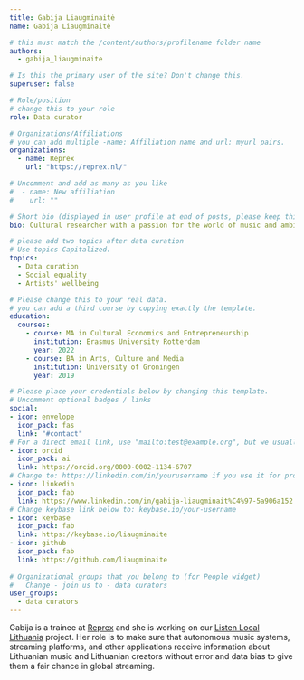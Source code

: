 ```yaml
---
title: Gabija Liaugminaitė
name: Gabija Liaugminaitė

# this must match the /content/authors/profilename folder name
authors:
  - gabija_liaugminaite

# Is this the primary user of the site? Don't change this.
superuser: false

# Role/position
# change this to your role
role: Data curator

# Organizations/Affiliations
# you can add multiple -name: Affiliation name and url: myurl pairs.
organizations:
  - name: Reprex
    url: "https://reprex.nl/"

# Uncomment and add as many as you like
#  - name: New affiliation
#    url: ""

# Short bio (displayed in user profile at end of posts, please keep this to 1-2 lines)
bio: Cultural researcher with a passion for the world of music and ambitions to improve artists' working and living conditions.

# please add two topics after data curation
# Use topics Capitalized.
topics:
  - Data curation
  - Social equality
  - Artists' wellbeing 

# Please change this to your real data.
# you can add a third course by copying exactly the template.
education:
  courses:
    - course: MA in Cultural Economics and Entrepreneurship
      institution: Erasmus University Rotterdam
      year: 2022
    - course: BA in Arts, Culture and Media
      institution: University of Groningen
      year: 2019

# Please place your credentials below by changing this template.
# Uncomment optional badges / links
social:
- icon: envelope
  icon_pack: fas
  link: "#contact" 
# For a direct email link, use "mailto:test@example.org", but we usually use the contact form and not reveal your email to the open internet.
- icon: orcid
  icon_pack: ai
  link: https://orcid.org/0000-0002-1134-6707
# Change to: https://linkedin.com/in/yourusername if you use it for professional purposes.
- icon: linkedin
  icon_pack: fab
  link: https://www.linkedin.com/in/gabija-liaugminait%C4%97-5a906a152
# Change keybase link below to: keybase.io/your-username 
- icon: keybase
  icon_pack: fab
  link: https://keybase.io/liaugminaite
- icon: github
  icon_pack: fab
  link: https://github.com/liaugminaite
  
# Organizational groups that you belong to (for People widget)
#   Change - join us to - data curators
user_groups: 
  - data curators
---
```


Gabija is a trainee at [Reprex](/authors/reprex) and she is working on our [Listen Local Lithuania](/project/listen-local) project. Her role is to make sure that autonomous music systems, streaming platforms, and other applications receive information about Lithuanian music and Lithuanian creators without error and data bias to give them a fair chance in global streaming.
